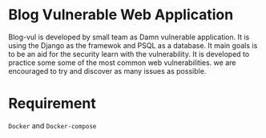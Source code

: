 # Blog Vulnerable Web Application

Blog-vul is developed by small team as Damn vulnerable application. It is using the Django as the framewok and PSQL as a database. It main goals is to be an aid for the security learn with the vulnerability. It is developed to practice some some of the most common web vulnerabilities. we are encouraged to try and discover as many issues as possible. 

# Requirement
`Docker` and `Docker-compose`
